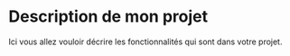 # Description de mon projet

Ici vous allez vouloir décrire les fonctionnalités qui sont dans votre projet.